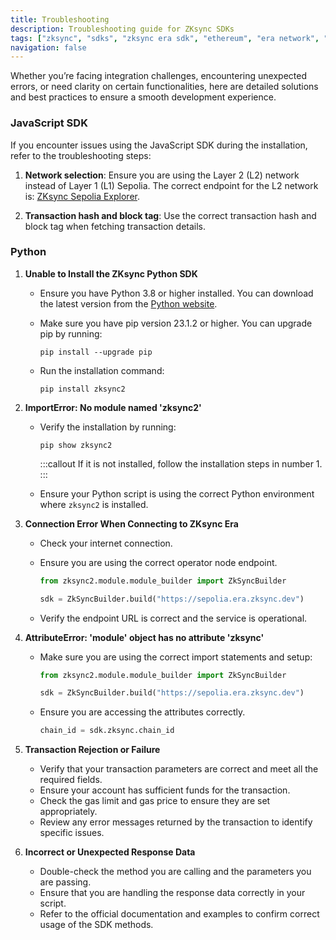 ```yaml
---
title: Troubleshooting
description: Troubleshooting guide for ZKsync SDKs
tags: ["zksync", "sdks", "zksync era sdk", "ethereum", "era network", "troubleshooting"]
navigation: false
---
```


Whether you’re facing integration challenges, encountering unexpected errors, or need clarity on certain
functionalities, here are detailed solutions and best practices to ensure a smooth development experience.

### JavaScript SDK

If you encounter issues using the JavaScript SDK during the installation, refer to the troubleshooting steps:

1. **Network selection**: Ensure you are using the Layer 2 (L2) network instead of Layer 1 (L1) Sepolia. The
correct endpoint for the L2 network is: [ZKsync Sepolia Explorer](%%zk_testnet_block_explorer_url%%/).

2. **Transaction hash and block tag**: Use the correct transaction hash and block tag when fetching transaction details.

### Python

1. **Unable to Install the ZKsync Python SDK**

   - Ensure you have Python 3.8 or higher installed. You can download the latest version from the [Python website](https://www.python.org/downloads/).
   - Make sure you have pip version 23.1.2 or higher. You can upgrade pip by running:

     ```shell
     pip install --upgrade pip
     ```

   - Run the installation command:

     ```shell
     pip install zksync2
     ```

2. **ImportError: No module named 'zksync2'**

   - Verify the installation by running:

     ```shell
     pip show zksync2
     ```

     :::callout
     If it is not installed, follow the installation steps in number 1.
     :::
   - Ensure your Python script is using the correct Python environment where `zksync2` is installed.

3. **Connection Error When Connecting to ZKsync Era**

   - Check your internet connection.
   - Ensure you are using the correct operator node endpoint.

     ```python
     from zksync2.module.module_builder import ZkSyncBuilder

     sdk = ZkSyncBuilder.build("https://sepolia.era.zksync.dev")
     ```

   - Verify the endpoint URL is correct and the service is operational.

4. **AttributeError: 'module' object has no attribute 'zksync'**

   - Make sure you are using the correct import statements and setup:

     ```python
     from zksync2.module.module_builder import ZkSyncBuilder

     sdk = ZkSyncBuilder.build("https://sepolia.era.zksync.dev")
     ```

   - Ensure you are accessing the attributes correctly.

     ```python
     chain_id = sdk.zksync.chain_id
     ```

5. **Transaction Rejection or Failure**

   - Verify that your transaction parameters are correct and meet all the required fields.
   - Ensure your account has sufficient funds for the transaction.
   - Check the gas limit and gas price to ensure they are set appropriately.
   - Review any error messages returned by the transaction to identify specific issues.

6. **Incorrect or Unexpected Response Data**

   - Double-check the method you are calling and the parameters you are passing.
   - Ensure that you are handling the response data correctly in your script.
   - Refer to the official documentation and examples to confirm correct usage of the SDK methods.
